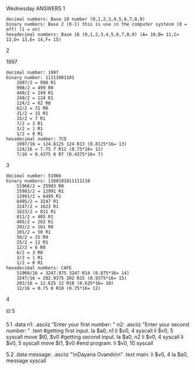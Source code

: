Wednesday ANSWERS
1

    decimal numbers: Base 10 number (0,1,2,3,4,5,6,7,8,9)
    binary numbers: Base 2 (0-1) this is use in the computer systesm (0 = off) (1 = on)
    hexadecimal numbers: Base 16 (0,1,2,3,4,5,6,7,8,9) (A= 10,B= 11,C= 12,D= 13,E= 14,F= 15)

2

1997

    decimal number: 1997
    binary number: 11111001101
        1997/2 = 998 R1
        998/2 = 499 R0
        449/2 = 249 R1
        249/2 = 124 R1
        124/2 = 62 R0
        62/2 = 31 R0
        31/2 = 15 R1
        15/2 = 7 R1
        7/2 = 3 R1
        3/2 = 1 R1
        1/2 = 0 R1
    hexadecimal number: 7CD
        1997/16 = 124.8125 124 R13 (0.8125*16= 13)
        124/16 = 7.75 7 R12 (0.75*16= 12)
        7/16 = 0.4375 0 R7 (0.4375*16= 7)

3

    decimal number: 51966
    binary numbers: 1100101011111110
        51966/2 = 25983 R0
        25983/2 = 12991 R1
        12991/2 = 6495 R1
        6495/2 = 3247 R1
        3247/2 = 1623 R1
        1623/2 = 811 R1
        811/2 = 405 R1
        405/2 = 202 R1
        202/2 = 101 R0
        101/2 = 50 R1
        50/2 = 25 R0
        25/2 = 12 R1
        12/2 = 6 R0
        6/2 = 3 R0
        3/2 = 1 R1
        1/2 = 0 R1
    hexadecimal numbers: CAFE
        51966/16 = 3247.875 3247 R14 (0.875*16= 14)
        3247/16 = 202.9375 202 R15 (0.9375*16= 15)
        202/16 = 12.625 12 R10 (0.625*16= 10)
        12/16 = 0.75 0 R10 (0.75*16= 12)

4

☑️
5

5.1 .data n1: .asciiz "Enter your first number: " n2: .asciiz "Enter your second number: " .text #getting first input. la $a0, n1 li $v0, 4 syscall li $v0, 5 syscall move $t0, $v0 #getting second input. la $a0, n2 li $v0, 4 syscall li $v0, 5 syscall move $t1, $v0 #end program. li $v0, 10 syscall

5.2 .data message: .asciiz "\nDayana Ovando\n" .text main: li $v0, 4 la $a0, message syscall